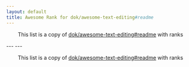 ```yaml
---
layout: default
title: Awesome Rank for dok/awesome-text-editing#readme
---
```


<p align="center">
	This list is a copy of <a href="https://github.com/dok/awesome-text-editing#readme">dok/awesome-text-editing#readme</a> with ranks
</p>
---
---
<p align="center">
	This list is a copy of <a href="https://github.com/dok/awesome-text-editing#readme">dok/awesome-text-editing#readme</a> with ranks
</p>
